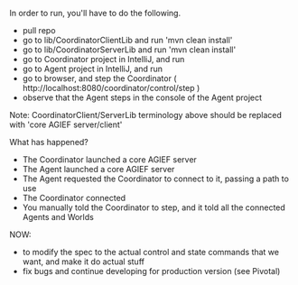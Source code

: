 In order to run, you'll have to do the following.

- pull repo
- go to lib/CoordinatorClientLib and run 'mvn clean install'
- go to lib/CoordinatorServerLib and run 'mvn clean install'
- go to Coordinator project in IntelliJ, and run
- go to Agent project in IntelliJ, and run
- go to browser, and step the Coordinator ( http://localhost:8080/coordinator/control/step )
- observe that the Agent steps in the console of the Agent project

Note: CoordinatorClient/ServerLib terminology above should be replaced with 'core AGIEF server/client'

What has happened?

- The Coordinator launched a core AGIEF server
- The Agent launched a core AGIEF server
- The Agent requested the Coordinator to connect to it, passing a path to use
- The Coordinator connected
- You manually told the Coordinator to step, and it told all the connected Agents and Worlds


NOW: 
- to modify the spec to the actual control and state commands that we want, and make it do actual stuff
- fix bugs and continue developing for production version (see Pivotal)

